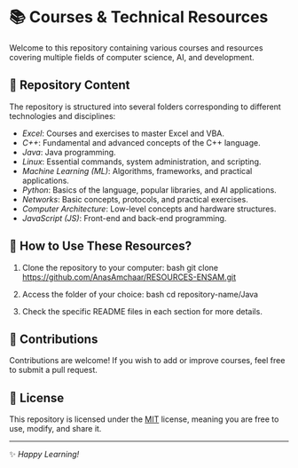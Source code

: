 # 📚 Courses & Technical Resources

Welcome to this repository containing various courses and resources covering multiple fields of computer science, AI, and development.

## 📂 Repository Content

The repository is structured into several folders corresponding to different technologies and disciplines:

- *Excel*: Courses and exercises to master Excel and VBA.
- *C++*: Fundamental and advanced concepts of the C++ language.
- *Java*: Java programming.
- *Linux*: Essential commands, system administration, and scripting.
- *Machine Learning (ML)*: Algorithms, frameworks, and practical applications.
- *Python*: Basics of the language, popular libraries, and AI applications.
- *Networks*: Basic concepts, protocols, and practical exercises.
- *Computer Architecture*: Low-level concepts and hardware structures.
- *JavaScript (JS)*: Front-end and back-end programming.

## 📖 How to Use These Resources?

1. Clone the repository to your computer:
   bash
   git clone https://github.com/AnasAmchaar/RESOURCES-ENSAM.git
   
2. Access the folder of your choice:
   bash
   cd repository-name/Java
   
3. Check the specific README files in each section for more details.

## 📌 Contributions

Contributions are welcome! If you wish to add or improve courses, feel free to submit a pull request.

## 📜 License

This repository is licensed under the [MIT](LICENSE) license, meaning you are free to use, modify, and share it.

---

✨ *Happy Learning!*
